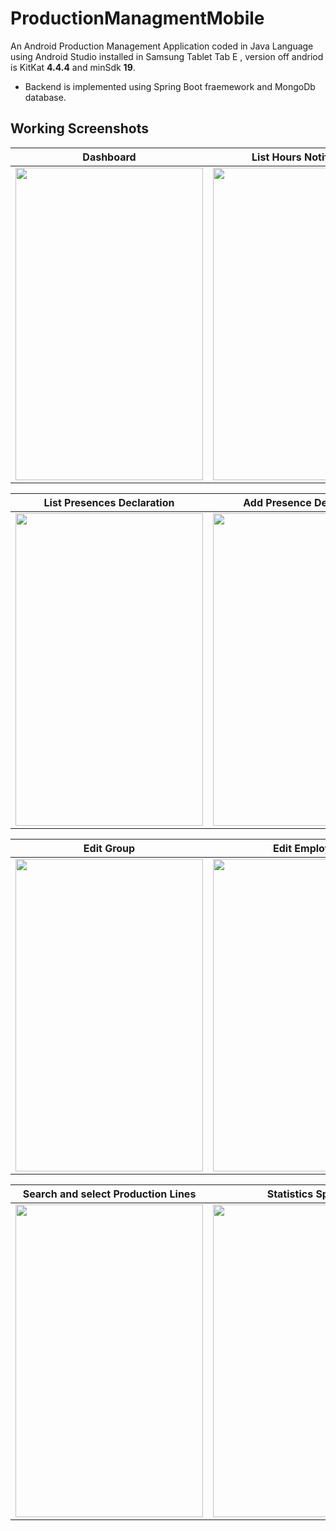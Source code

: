# ProductionManagmentMobile
An Android Production Management Application coded in Java Language using Android Studio installed in Samsung Tablet Tab E , version off andriod is KitKat **4.4.4** and minSdk **19**.
* Backend is implemented using Spring Boot fraemework and MongoDb database.
## Working Screenshots




Dashboard                                                    |  List Hours Notification                  | Add Notification Hour
:-------------------------:                                  |:-------------------------:                |:-------------------------:
<img src="https://user-images.githubusercontent.com/71232427/192231492-2d6911f0-d64e-4e40-ad0b-1526db906970.png" width="300" height="500" > | <img src="https://user-images.githubusercontent.com/71232427/192249929-05a995b0-e20e-4b3a-bfd7-54e3a3d0a801.png" width="300" height="500" > | <img src="https://user-images.githubusercontent.com/71232427/192252666-9ff1b699-e090-4c54-b3d6-49f3aa9ef7f2.png" width="300" height="500" > 

List Presences Declaration                                   |  Add Presence Declaration       | Historic off Declaration Presence
:-------------------------:                                  |:-------------------------:   |:-------------------------:
<img src="https://user-images.githubusercontent.com/71232427/192253283-c10debad-3fce-4667-b9b4-6b7e58a12527.png" width="300" height="500" > | <img src="https://user-images.githubusercontent.com/71232427/192253867-72aa2a6b-1acb-440c-b752-371fab1062f0.png" width="300" height="500" > | <img src="https://user-images.githubusercontent.com/71232427/192254205-ba1fb5b8-1135-401e-a6c7-067066569292.png" width="300" height="500" >


Edit Group                                         |  Edit Employer               | Search and select Employees
:-------------------------:                        |:-------------------------:   |:-------------------------:
<img src="https://user-images.githubusercontent.com/71232427/192254649-db38d30d-193c-49d4-844a-f8051dcc3f04.png" width="300" height="500" > | <img src="https://user-images.githubusercontent.com/71232427/192254680-c9484c14-c7af-499c-9f0f-f1e87a606dcd.png" width="300" height="500" > | <img src="https://user-images.githubusercontent.com/71232427/192254699-9972fe6d-8175-40ae-b11c-025caed3c516.png" width="300" height="500" >

Search and select Production Lines                                       |  Statistics Space
:-------------------------:                                              |:-------------------------: 
<img src="https://user-images.githubusercontent.com/71232427/192256625-c7a56ca7-7746-41d6-8f3b-c90e4741e2ec.png" width="300" height="500" > | <img src="https://user-images.githubusercontent.com/71232427/192256638-7c9a9eed-a90f-4b2c-95c9-e086c8c235f2.png" width="300" height="500" >

<!-- ![Screenshot_2022-09-26-10-11-08](https://user-images.githubusercontent.com/71232427/192256625-c7a56ca7-7746-41d6-8f3b-c90e4741e2ec.png)
![Screenshot_2022-09-26-10-11-48](https://user-images.githubusercontent.com/71232427/192256638-7c9a9eed-a90f-4b2c-95c9-e086c8c235f2.png) -->


